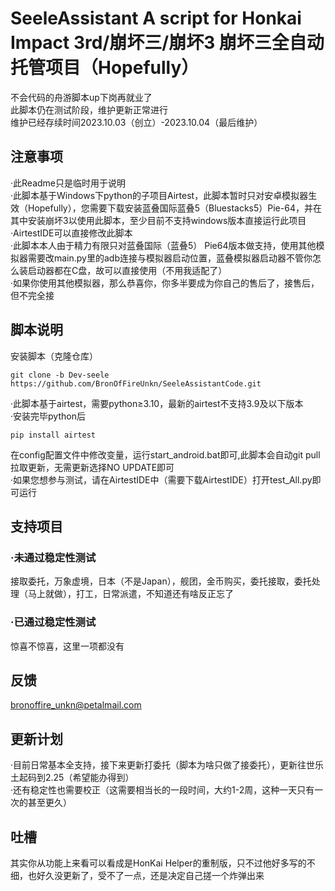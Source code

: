 # SeeleAssistant A script for Honkai Impact 3rd/崩坏三/崩坏3 崩坏三全自动托管项目（Hopefully）
不会代码的舟游脚本up下岗再就业了  
此脚本仍在测试阶段，维护更新正常进行  
维护已经存续时间2023.10.03（创立）-2023.10.04（最后维护）  
## 注意事项
·此Readme只是临时用于说明  
·此脚本基于Windows下python的子项目Airtest，此脚本暂时只对安卓模拟器生效（Hopefully），您需要下载安装蓝叠国际蓝叠5（Bluestacks5）Pie-64，并在其中安装崩坏3以使用此脚本，至少目前不支持windows版本直接运行此项目  
·AirtestIDE可以直接修改此脚本  
·此脚本本人由于精力有限只对蓝叠国际（蓝叠5） Pie64版本做支持，使用其他模拟器需要改main.py里的adb连接与模拟器启动位置，蓝叠模拟器启动器不管你怎么装启动器都在C盘，故可以直接使用（不用我适配了）  
·如果你使用其他模拟器，那么恭喜你，你多半要成为你自己的售后了，接售后，但不完全接
## 脚本说明
安装脚本（克隆仓库）
```
git clone -b Dev-seele https://github.com/BronOfFireUnkn/SeeleAssistantCode.git
```
·此脚本基于airtest，需要python≥3.10，最新的airtest不支持3.9及以下版本  
·安装完毕python后 
```
pip install airtest
```
在config配置文件中修改变量，运行start_android.bat即可,此脚本会自动git pull拉取更新，无需更新选择NO UPDATE即可  
·如果您想参与测试，请在AirtestIDE中（需要下载AirtestIDE）打开test_All.py即可运行
## 支持项目
### ·未通过稳定性测试
接取委托，万象虚境，日本（不是Japan），舰团，金币购买，委托接取，委托处理（马上就做），打工，日常派遣，不知道还有啥反正忘了  
### ·已通过稳定性测试
惊喜不惊喜，这里一项都没有  
## 反馈
bronoffire_unkn@petalmail.com
## 更新计划
·目前日常基本全支持，接下来更新打委托（脚本为啥只做了接委托），更新往世乐土起码到2.25（希望能办得到）  
·还有稳定性也需要校正（这需要相当长的一段时间，大约1-2周，这种一天只有一次的甚至更久）  
## 吐槽
其实你从功能上来看可以看成是HonKai Helper的重制版，只不过他好多写的不细，也好久没更新了，受不了一点，还是决定自己搓一个炸弹出来
